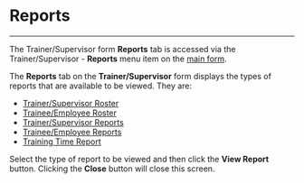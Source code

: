 # Reports

***

The Trainer/Supervisor form **Reports** tab is accessed via the Trainer/Supervisor - **Reports** menu item on the [main form](7jjr.md).

The **Reports** tab on the **Trainer/Supervisor** form displays the types of reports that are available to be viewed.  They are:

* [Trainer/Supervisor Roster](7gc0.md)
* [Trainee/Employee Roster](7gds.md)
* [Trainer/Supervisor Reports](7gfk.md)
* [Trainee/Employee Reports](7ghc.md)
* [Training Time Report](trntimrp.md)

Select the type of report to be viewed and then click the **View Report** button.  Clicking the **Close** button will close this screen.
